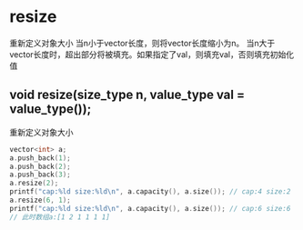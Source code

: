 # resize
重新定义对象大小
当n小于vector长度，则将vector长度缩小为n。
当n大于vector长度时，超出部分将被填充。如果指定了val，则填充val，否则填充初始化值

## void resize(size_type n, value_type val = value_type());
重新定义对象大小
```cpp
vector<int> a;
a.push_back(1);
a.push_back(2);
a.push_back(3);
a.resize(2);
printf("cap:%ld size:%ld\n", a.capacity(), a.size()); // cap:4 size:2
a.resize(6, 1);
printf("cap:%ld size:%ld\n", a.capacity(), a.size()); // cap:6 size:6
// 此时数组a:[1 2 1 1 1 1]
```